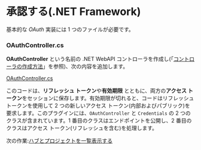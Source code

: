 # 承認する(.NET Framework)

基本的な *OAuth* 実装には 1 つのファイルが必要です。

### OAuthController.cs

**OAuthController** という名前の .NET WebAPI コントローラを作成し(「[コントローラの作成方法](/ja-JP/environment/setup/net_controller)」を参照)、次の内容を追加します。

[OAuthController.cs](_snippets/viewhubmodels/net/OAuthController.cs ':include :type=code csharp')

このコードは、**リフレッシュ トークン**や**有効期限** とともに、両方の**アクセス トークン**をセッションに保存します。有効期限が切れると、コードはリフレッシュ トークンを使用して 2 つの新しいアクセス トークン(内部およびパブリック)を要求します。このプラグインには、`OAuthController` と `Credentials` の 2 つのクラスが含まれています。1 番目のクラスはエンドポイントを公開し、2 番目のクラスはアクセス トークン(リフレッシュを含む)を処理します。

次の作業:[ハブとプロジェクトを一覧表示する](/ja-JP/datamanagement/hubs/readme)